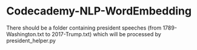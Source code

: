 # Codecademy-NLP-WordEmbedding

There should be a folder containing president speeches (from 1789-Washington.txt to 2017-Trump.txt) which will be processed by president_helper.py
